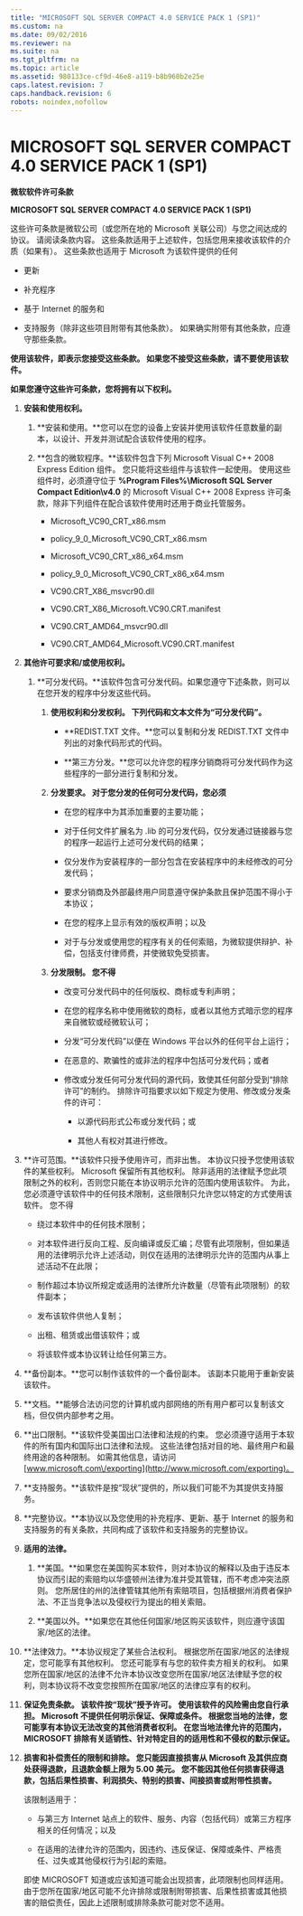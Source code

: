 ```yaml
---
title: "MICROSOFT SQL SERVER COMPACT 4.0 SERVICE PACK 1 (SP1)"
ms.custom: na
ms.date: 09/02/2016
ms.reviewer: na
ms.suite: na
ms.tgt_pltfrm: na
ms.topic: article
ms.assetid: 980133ce-cf9d-46e8-a119-b8b960b2e25e
caps.latest.revision: 7
caps.handback.revision: 6
robots: noindex,nofollow
---
```

# MICROSOFT SQL SERVER COMPACT 4.0 SERVICE PACK 1 (SP1)
**微软软件许可条款**  
  
 **MICROSOFT SQL SERVER COMPACT 4.0 SERVICE PACK 1 \(SP1\)**  
  
 这些许可条款是微软公司（或您所在地的 Microsoft 关联公司）与您之间达成的协议。 请阅读条款内容。 这些条款适用于上述软件，包括您用来接收该软件的介质（如果有）。 这些条款也适用于 Microsoft 为该软件提供的任何  
  
-   更新  
  
-   补充程序  
  
-   基于 Internet 的服务和  
  
-   支持服务（除非这些项目附带有其他条款）。 如果确实附带有其他条款，应遵守那些条款。  
  
 **使用该软件，即表示您接受这些条款。 如果您不接受这些条款，请不要使用该软件。**  
  
 **如果您遵守这些许可条款，您将拥有以下权利。**  
  
1.  **安装和使用权利。**  
  
    1.  **安装和使用。**您可以在您的设备上安装并使用该软件任意数量的副本，以设计、开发并测试配合该软件使用的程序。  
  
    2.  **包含的微软程序。**该软件包含下列 Microsoft Visual C\+\+ 2008 Express Edition 组件。 您只能将这些组件与该软件一起使用。 使用这些组件时，必须遵守位于 **%Program Files%\\Microsoft SQL Server Compact Edition\\v4.0** 的 Microsoft Visual C\+\+ 2008 Express 许可条款，除非下列组件在配合该软件使用时还用于商业托管服务。  
  
        -   Microsoft\_VC90\_CRT\_x86.msm  
  
        -   policy\_9\_0\_Microsoft\_VC90\_CRT\_x86.msm  
  
        -   Microsoft\_VC90\_CRT\_x86\_x64.msm  
  
        -   policy\_9\_0\_Microsoft\_VC90\_CRT\_x86\_x64.msm  
  
        -   VC90.CRT\_X86\_msvcr90.dll  
  
        -   VC90.CRT\_X86\_Microsoft.VC90.CRT.manifest  
  
        -   VC90.CRT\_AMD64\_msvcr90.dll  
  
        -   VC90.CRT\_AMD64\_Microsoft.VC90.CRT.manifest  
  
2.  **其他许可要求和\/或使用权利。**  
  
    1.  **可分发代码。**该软件包含可分发代码。如果您遵守下述条款，则可以在您开发的程序中分发这些代码。  
  
        1.  **使用权利和分发权利。 下列代码和文本文件为“可分发代码”。**  
  
            -   **REDIST.TXT 文件。**您可以复制和分发 REDIST.TXT 文件中列出的对象代码形式的代码。  
  
            -   **第三方分发。**您可以允许您的程序分销商将可分发代码作为这些程序的一部分进行复制和分发。  
  
        2.  **分发要求。 对于您分发的任何可分发代码，您必须**  
  
            -   在您的程序中为其添加重要的主要功能；  
  
            -   对于任何文件扩展名为 .lib 的可分发代码，仅分发通过链接器与您的程序一起运行上述可分发代码的结果；  
  
            -   仅分发作为安装程序的一部分包含在安装程序中的未经修改的可分发代码；  
  
            -   要求分销商及外部最终用户同意遵守保护条款且保护范围不得小于本协议；  
  
            -   在您的程序上显示有效的版权声明；以及  
  
            -   对于与分发或使用您的程序有关的任何索赔，为微软提供辩护、补偿，包括支付律师费，并使微软免受损害。  
  
        3.  **分发限制。 您不得**  
  
            -   改变可分发代码中的任何版权、商标或专利声明；  
  
            -   在您的程序名称中使用微软的商标，或者以其他方式暗示您的程序来自微软或经微软认可；  
  
            -   分发“可分发代码”以便在 Windows 平台以外的任何平台上运行；  
  
            -   在恶意的、欺骗性的或非法的程序中包括可分发代码；或者  
  
            -   修改或分发任何可分发代码的源代码，致使其任何部分受到“排除许可”的制约。 排除许可指要求以如下规定为使用、修改或分发条件的许可：  
  
                -   以源代码形式公布或分发代码；或  
  
                -   其他人有权对其进行修改。  
  
3.  **许可范围。**该软件只授予使用许可，而非出售。 本协议只授予您使用该软件的某些权利。 Microsoft 保留所有其他权利。 除非适用的法律赋予您此项限制之外的权利，否则您只能在本协议明示允许的范围内使用该软件。 为此，您必须遵守该软件中的任何技术限制，这些限制只允许您以特定的方式使用该软件。 您不得  
  
    -   绕过本软件中的任何技术限制；  
  
    -   对本软件进行反向工程、反向编译或反汇编；尽管有此项限制，但如果适用的法律明示允许上述活动，则仅在适用的法律明示允许的范围内从事上述活动不在此限；  
  
    -   制作超过本协议所规定或适用的法律所允许数量（尽管有此项限制）的软件副本；  
  
    -   发布该软件供他人复制；  
  
    -   出租、租赁或出借该软件；或  
  
    -   将该软件或本协议转让给任何第三方。  
  
4.  **备份副本。**您可以制作该软件的一个备份副本。 该副本只能用于重新安装该软件。  
  
5.  **文档。**能够合法访问您的计算机或内部网络的所有用户都可以复制该文档，但仅供内部参考之用。  
  
6.  **出口限制。**该软件受美国出口法律和法规的约束。 您必须遵守适用于本软件的所有国内和国际出口法律和法规。 这些法律包括对目的地、最终用户和最终用途的各种限制。 如需其他信息，请访问 [www.microsoft.com\/exporting](http://www.microsoft.com/exporting)。  
  
7.  **支持服务。**该软件是按“现状”提供的，所以我们可能不为其提供支持服务。  
  
8.  **完整协议。**本协议以及您使用的补充程序、更新、基于 Internet 的服务和支持服务的有关条款，共同构成了该软件和支持服务的完整协议。  
  
9. **适用的法律。**  
  
    1.  **美国。**如果您在美国购买本软件，则对本协议的解释以及由于违反本协议而引起的索赔均以华盛顿州法律为准并受其管辖，而不考虑冲突法原则。 您所居住的州的法律管辖其他所有索赔项目，包括根据州消费者保护法、不正当竞争法以及侵权行为提出的相关索赔。  
  
    2.  **美国以外。**如果您在其他任何国家\/地区购买该软件，则应遵守该国家\/地区的法律。  
  
10. **法律效力。**本协议规定了某些合法权利。 根据您所在国家\/地区的法律规定，您可能享有其他权利。 您还可能享有与您的软件卖方相关的权利。 如果您所在国家\/地区的法律不允许本协议改变您所在国家\/地区法律赋予您的权利，则本协议将不改变您按照所在国家\/地区的法律应享有的权利。  
  
11. **保证免责条款。 该软件按“现状”授予许可。 使用该软件的风险需由您自行承担。 Microsoft 不提供任何明示保证、保障或条件。 根据您当地的法律，您可能享有本协议无法改变的其他消费者权利。 在您当地法律允许的范围内，MICROSOFT 排除有关适销性、针对特定目的的适用性和不侵权的默示保证。**  
  
12. **损害和补偿责任的限制和排除。 您只能因直接损害从 Microsoft 及其供应商处获得退款，且退款金额上限为 5.00 美元。 您不能因其他任何损害获得退款，包括后果性损害、利润损失、特别的损害、间接损害或附带性损害。**  
  
     该限制适用于：  
  
    -   与第三方 Internet 站点上的软件、服务、内容（包括代码）或第三方程序相关的任何情况；以及  
  
    -   在适用的法律允许的范围内，因违约、违反保证、保障或条件、严格责任、过失或其他侵权行为引起的索赔。  
  
     即使 MICROSOFT 知道或应该知道可能会出现损害，此项限制也同样适用。 由于您所在国家\/地区可能不允许排除或限制附带损害、后果性损害或其他损害的赔偿责任，因此上述限制或排除条款可能对您不适用。